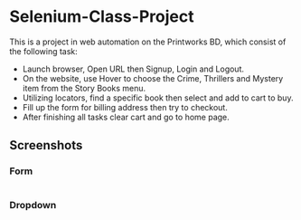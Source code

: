 # Selenium-Class-Project

This is a project in web automation on the Printworks BD, which consist of the following task:
- Launch browser, Open URL then Signup, Login and Logout.
- On the website, use Hover to choose the Crime, Thrillers and Mystery item from the Story Books menu.
- Utilizing locators, find a specific book then select and add to cart to buy.
- Fill up the form for billing address then try to checkout.
- After finishing all tasks clear cart and go to home page.


## Screenshots

### Form
![]()

### Dropdown
![]()
